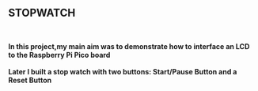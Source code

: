 <h2>STOPWATCH<h2/>
<h4>
<br>In this project,my main aim was to demonstrate how to interface an LCD to the Raspberry Pi Pico board<br/>
<br>Later I built a stop watch with two buttons: Start/Pause Button and a Reset Button<br/>


<h4/>
